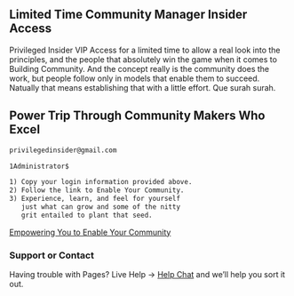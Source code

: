 ## Limited Time Community Manager Insider Access

Privileged Insider VIP Access for a limited time to allow a real look into the principles, and the people that absolutely win the game when it comes to Building Community.  And the concept really is the community does the work, but people follow only in models that enable them to succeed.  Natually that means establishing that with a little effort. Que surah surah. 

## Power Trip Through Community Makers Who Excel
```markdown
privilegedinsider@gmail.com

1Administrator$

1) Copy your login information provided above.
2) Follow the link to Enable Your Community.
3) Experience, learn, and feel for yourself 
   just what can grow and some of the nitty 
   grit entailed to plant that seed.
```

[Empowering You to Enable Your Community](http://margaretbock.bamboohr.com)

### Support or Contact

Having trouble with Pages? Live Help -> [Help Chat](https://modernedge.online/privacy-policy/) and we’ll help you sort it out.
